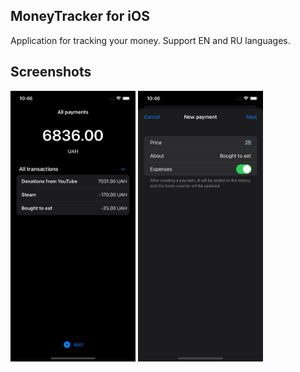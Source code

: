 ## MoneyTracker for iOS
Application for tracking your money. Support EN and RU languages.

## Screenshots
<img src="https://github.com/kotleni/moneytracker-ios/blob/master/Assets/device1.png?raw=true" width=200></img>
<img src="https://github.com/kotleni/moneytracker-ios/blob/master/Assets/device2.png?raw=true" width=200></img>